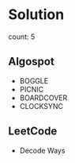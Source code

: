 # Solution
count: 5


## Algospot
<ul>
  <li>BOGGLE</li>
  <li>PICNIC</li>
  <li>BOARDCOVER</li>
  <li>CLOCKSYNC</li>
</ul>

## LeetCode
<ul>
  <li>Decode Ways</li>
</ul>
